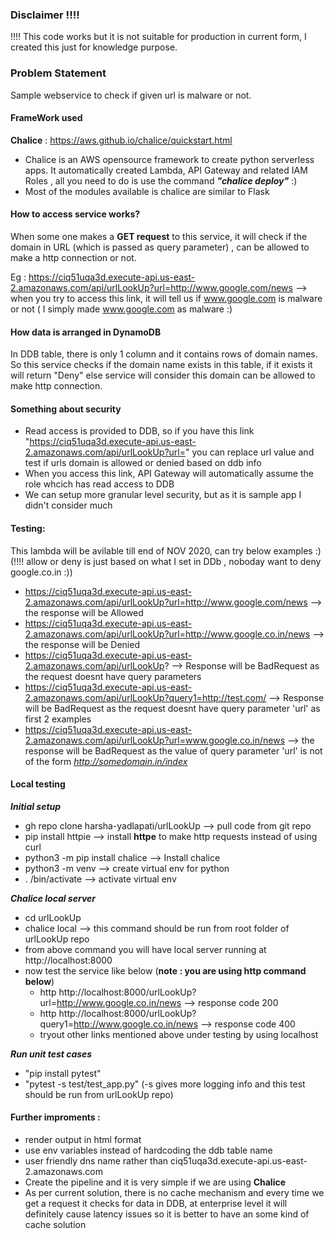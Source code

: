 ### Disclaimer !!!!
!!!! This code works but it is not suitable for production in current form, I created this just for knowledge purpose. 

### Problem Statement
Sample webservice to check if given url is malware or not.

#### FrameWork used 

**Chalice** : https://aws.github.io/chalice/quickstart.html 

* Chalice is an AWS opensource framework to create python serverless apps. It automatically created Lambda, API Gateway and related IAM Roles , all you need to do is use the command ***"chalice deploy"*** :)
* Most of the modules available is chalice are similar to Flask

#### How to access service works?

When some one makes a **GET request** to this service, it will check if the domain in URL (which is passed as query parameter) , can be allowed to make a http connection or not.

Eg : https://ciq51uqa3d.execute-api.us-east-2.amazonaws.com/api/urlLookUp?url=http://www.google.com/news  --> when you try to access this link,
it will tell us if www.google.com is malware or not ( I simply made www.google.com as malware :)


#### How data is arranged in DynamoDB
In DDB table, there is only 1 column and it contains rows of domain names. So this service checks if the domain name exists in this table,  if it exists it will return "Deny" 
else service will consider this domain can be allowed to make http connection.

#### Something about security
* Read access is provided to DDB, so if you have this link "https://ciq51uqa3d.execute-api.us-east-2.amazonaws.com/api/urlLookUp?url=<add url you want to check>" you can replace url 
value and test if urls domain is allowed or denied based on ddb info  
* When you access this link, API Gateway will automatically assume the role whcich has read access to DDB
* We can setup more granular level security, but as it is sample app I didn't consider much



#### Testing: 
This lambda will be avilable till end of NOV 2020, can try below examples :)   (!!!! allow or deny is just based on what I set in DDb , noboday want to deny google.co.in :))

* https://ciq51uqa3d.execute-api.us-east-2.amazonaws.com/api/urlLookUp?url=http://www.google.com/news --> the response will be Allowed 
* https://ciq51uqa3d.execute-api.us-east-2.amazonaws.com/api/urlLookUp?url=http://www.google.co.in/news --> the response will be Denied
* https://ciq51uqa3d.execute-api.us-east-2.amazonaws.com/api/urlLookUp? --> Response will be BadRequest as the request doesnt have  query parameters
* https://ciq51uqa3d.execute-api.us-east-2.amazonaws.com/api/urlLookUp?query1=http://test.com/ -->  Response will be BadRequest as the request doesnt have query 
parameter 'url' as first 2 examples
* https://ciq51uqa3d.execute-api.us-east-2.amazonaws.com/api/urlLookUp?url=www.google.co.in/news --> the response will be BadRequest as the value of query parameter 'url' 
is not of the form *http://somedomain.in/index*

#### Local testing

***Initial setup***
* gh repo clone harsha-yadlapati/urlLookUp --> pull code from git repo
* pip install httpie --> install **httpe** to make http requests instead of using curl
* python3 -m pip install chalice --> Install chalice
* python3 -m venv <venvname> --> create virtual env for python
* . <venvname>/bin/activate --> activate virtual env
  
***Chalice local server***
* cd urlLookUp 
* chalice local --> this command should be run from root folder of urlLookUp repo 
* from above command you will have local server running at http://localhost:8000
* now test the service like below (**note : you are using http command below**)
  * http http://localhost:8000/urlLookUp?url=http://www.google.co.in/news --> response code 200
  * http http://localhost:8000/urlLookUp?query1=http://www.google.co.in/news --> response code 400
  * tryout other links mentioned above under testing by using localhost

***Run unit test cases***
* "pip install pytest"
* "pytest -s test/test_app.py" (-s gives more logging info and this test should be run from urlLookUp repo)

#### Further improments :
* render output in html format
* use env variables instead of hardcoding the ddb table name
* user friendly dns name rather than ciq51uqa3d.execute-api.us-east-2.amazonaws.com
* Create the pipeline and it is very simple if we are using **Chalice**
* As per current solution, there is no cache mechanism and every time we get a request it checks for data in DDB, at enterprise level it will definitely cause latency issues so it is better to have an some kind of cache solution

